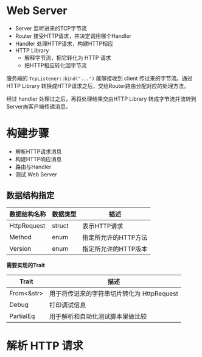 # Web Server 

- Server 
  监听进来的TCP字节流
- Router
  接受HTTP请求，并决定调用哪个Handler
- Handler
  处理HTTP请求，构建HTTP相应
- HTTP Library
  - 解释字节流，把它转化为 HTTP 请求
  - 把HTTP相应转化回字节流

服务端的 `TcpListener::bind("...")` 能够接收到 client 传过来的字节流。通过 HTTP Library 转换成HTTP请求之后，交给Router路由分配对应的处理方法。

经过 handler 处理过之后，再将处理结果交由HTTP Library 转成字节流并流转到Server向客户端传递消息。

# 构建步骤

- 解析HTTP请求消息
- 构建HTTP响应消息
- 路由与Handler
- 测试 Web Server

## 数据结构指定


| 数据结构名称 | 数据类型 | 描述 |
| -------- | ----- |-- |
|HttpRequest | struct | 表示HTTP请求 |
| Method | enum | 指定所允许的HTTP方法 |
| Version | enum | 指定所允许的HTTP版本 |


**需要实现的Trait**

| Trait | 描述 |
| --- | --- |
| From<&str> | 用于将传进来的字符串切片转化为 HttpRequest |
| Debug | 打印调试信息  |
| PartialEq | 用于解析和自动化测试脚本里做比较 |

# 解析 HTTP 请求



